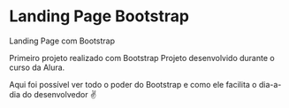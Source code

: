 # Landing Page Bootstrap
Landing Page com Bootstrap

Primeiro projeto realizado com Bootstrap
Projeto desenvolvido durante o curso da Alura.

Aqui foi possível ver todo o poder do Bootstrap e como ele facilita o dia-a-dia do desenvolvedor ✌
